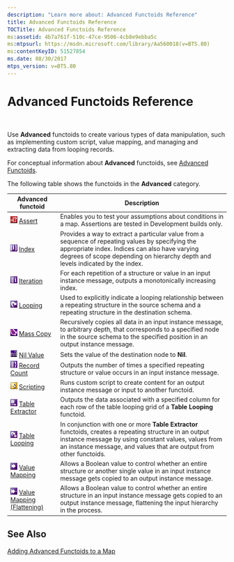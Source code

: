 ```yaml
---
description: "Learn more about: Advanced Functoids Reference"
title: Advanced Functoids Reference
TOCTitle: Advanced Functoids Reference
ms:assetid: 4b7a761f-510c-47ce-9506-4cb8e9ebba5c
ms:mtpsurl: https://msdn.microsoft.com/library/Aa560018(v=BTS.80)
ms:contentKeyID: 51527854
ms.date: 08/30/2017
mtps_version: v=BTS.80
---
```


# Advanced Functoids Reference

 

Use **Advanced** functoids to create various types of data manipulation, such as implementing custom script, value mapping, and managing and extracting data from looping records.

For conceptual information about **Advanced** functoids, see [Advanced Functoids](https://msdn.microsoft.com/library/aa561121\(v=bts.80\)).

The following table shows the functoids in the **Advanced** category.

<table>
<thead>
<tr class="header">
<th>Advanced functoid</th>
<th>Description</th>
</tr>
</thead>
<tbody>
<tr class="odd">
<td><img src="images/Aa560747.313715e0-e73d-4806-941a-413d5ad1dee3(BTS.80).jpeg" title="Assert functoid" alt="Assert functoid" /> <a href="assert-functoid-reference.md">Assert</a></td>
<td>Enables you to test your assumptions about conditions in a map. Assertions are tested in Development builds only.</td>
</tr>
<tr class="even">
<td><img src="images/Aa547061.0f578133-d730-4d60-bc4a-2832c31294b5(BTS.80).jpeg" alt="Icon that represents the Index functoid."/> <a href="index-functoid-reference.md">Index</a></td>
<td>Provides a way to extract a particular value from a sequence of repeating values by specifying the appropriate index. Indices can also have varying degrees of scope depending on hierarchy depth and levels indicated by the index.</td>
</tr>
<tr class="odd">
<td><img src="images/Aa560018.1c8ae190-aed0-49fc-b235-5c8b871b6b76(BTS.80).jpeg" /> <a href="iteration-functoid-reference.md">Iteration</a></td>
<td>For each repetition of a structure or value in an input instance message, outputs a monotonically increasing index.</td>
</tr>
<tr class="even">
<td><img src="images/Aa560018.1f70c94a-151c-4b07-9165-88873a0c33ff(BTS.80).jpeg" /> <a href="looping-functoid-reference.md">Looping</a></td>
<td>Used to explicitly indicate a looping relationship between a repeating structure in the source schema and a repeating structure in the destination schema.</td>
</tr>
<tr class="odd">
<td><img src="images/Aa560018.8d9b71f3-8e19-4b2b-a393-3592b01e07f3(BTS.80).jpeg" /> <a href="mass-copy-functoid-reference.md">Mass Copy</a></td>
<td>Recursively copies all data in an input instance message, to arbitrary depth, that corresponds to a specified node in the source schema to the specified position in an output instance message.</td>
</tr>
<tr class="even">
<td><img src="images/Aa560952.061a0589-22a0-4f1b-8c75-4ba58bf042ac(BTS.80).jpeg" title="Nil Value functoid" alt="Nil Value functoid" /> <a href="nil-value-functoid-reference.md">Nil Value</a></td>
<td>Sets the value of the destination node to <strong>Nil</strong>.</td>
</tr>
<tr class="odd">
<td><img src="images/Aa577847.8a6ab6c8-4e8b-4a53-8d3c-98303756f851(BTS.80).jpeg" /> <a href="record-count-functoid-reference.md">Record Count</a></td>
<td>Outputs the number of times a specified repeating structure or value occurs in an input instance message.</td>
</tr>
<tr class="even">
<td><img src="images/Aa560018.bd458694-6168-4c8c-90d2-da4407485122(BTS.80).jpeg" /> <a href="scripting-functoid-reference.md">Scripting</a></td>
<td>Runs custom script to create content for an output instance message or input to another functoid.</td>
</tr>
<tr class="odd">
<td><img src="images/Aa560018.4260373f-6d17-4b60-9fc5-661d0b829824(BTS.80).jpeg" /> <a href="table-extractor-functoid-reference.md">Table Extractor</a></td>
<td>Outputs the data associated with a specified column for each row of the table looping grid of a <strong>Table Looping</strong> functoid.</td>
</tr>
<tr class="even">
<td><img src="images/Aa559129.8f4b3620-4778-4d73-a60d-b11dea1766aa(BTS.80).jpeg" /> <a href="table-looping-functoid-reference.md">Table Looping</a></td>
<td>In conjunction with one or more <strong>Table Extractor</strong> functoids, creates a repeating structure in an output instance message by using constant values, values from an instance message, and values that are output from other functoids.</td>
</tr>
<tr class="odd">
<td><img src="images/Aa560018.7853c31e-dc26-4ffa-9608-29352508e725(BTS.80).jpeg" /> <a href="value-mapping-functoid-reference.md">Value Mapping</a></td>
<td>Allows a Boolean value to control whether an entire structure or another single value in an input instance message gets copied to an output instance message.</td>
</tr>
<tr class="even">
<td><img src="images/Aa561516.0b7c29fa-4dbc-4497-9411-86c7d1b81387(BTS.80).jpeg" /> <a href="value-mapping-flattening-functoid-reference.md">Value Mapping (Flattening)</a></td>
<td>Allows a Boolean value to control whether an entire structure in an input instance message gets copied to an output instance message, flattening the input hierarchy in the process.</td>
</tr>
</tbody>
</table>


## See Also

[Adding Advanced Functoids to a Map](https://msdn.microsoft.com/library/aa578352\(v=bts.80\))

